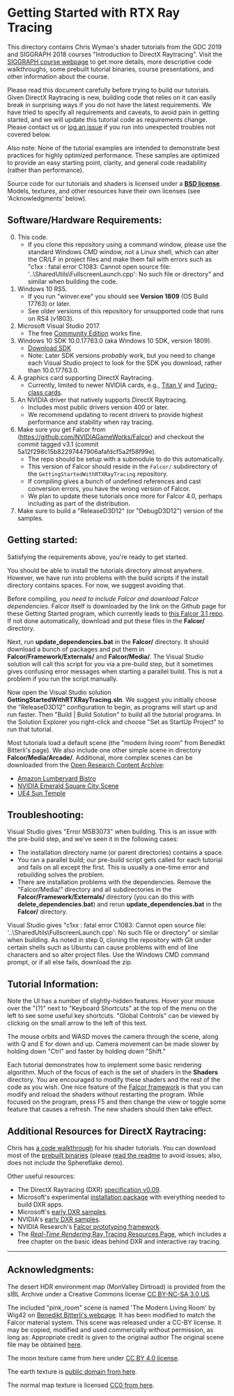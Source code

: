 Getting Started with RTX Ray Tracing
========================================

This directory contains Chris Wyman's shader tutorials from the GDC 2019 and SIGGRAPH 2018 
courses "Introduction to DirectX Raytracing".  Visit the [SIGGRAPH course webpage](http://intro-to-dxr.cwyman.org)
to get more details, more descriptive code walkthroughs, some prebuilt tutorial binaries, 
course presentations, and other information about the course. 

Please read this document carefully before trying to build our tutorials. Given DirectX 
Raytracing is new, building code that relies on it can easily break in surprising ways
if you do not have the latest requirements.  We have tried to specify all requirements
and caveats, to avoid pain in getting started, and we will update this tutorial code as 
requirements change. Please contact us or [log an issue](https://github.com/NVIDIAGameWorks/GettingStartedWithRTXRayTracing/issues) 
if you run into unexpected troubles not covered below.

Also note: None of the tutorial examples are intended to demonstrate best practices for
highly optimized performance. These samples are optimized to provide an easy starting point, 
clarity, and general code readability (rather than performance).

Source code for our tutorials and shaders is licensed under a [**BSD license**](LICENSE.MD).  Models, textures, 
and other resources have their own licenses (see 'Acknowledgments' below).


Software/Hardware Requirements:
-------------------------------

0. This code.
   * If you clone this repository using a command window, please use the standard Windows CMD window, not a Linux shell, which can alter the CR/LF in project files and make them fail with errors such as "c1xx : fatal error C1083: Cannot open source file: '..\SharedUtils\FullscreenLaunch.cpp': No such file or directory" and similar when building the code.
1. Windows 10 RS5.
   * If you run "winver.exe" you should see **Version 1809** (OS Build 17763) or later.
   * See older versions of this repository for unsupported code that runs on RS4 (v1803).
2. Microsoft Visual Studio 2017.
   * The free [Community Edition](https://visualstudio.microsoft.com/downloads/) works fine.
3. Windows 10 SDK 10.0.17763.0 (aka Windows 10 SDK, version 1809).
   * [Download SDK](https://developer.microsoft.com/en-us/windows/downloads/sdk-archive)
   * Note: Later SDK versions *probably* work, but you need to change each Visual Studio project
     to look for the SDK you download, rather than 10.0.17763.0.  
4. A graphics card supporting DirectX Raytracing.
   * Currently, limited to newer NVIDIA cards, e.g., [Titan V](https://www.nvidia.com/en-us/titan/titan-v/) and [Turing-class cards](https://www.nvidia.com/en-us/geforce/turing/).
5. An NVIDIA driver that natively supports DirectX Raytracing.
   * Includes most public drivers version 400 or later.
   * We recommend updating to recent drivers to provide highest performance and stability when ray tracing.
6. Make sure you get Falcor from (https://github.com/NVIDIAGameWorks/Falcor) and checkout the commit tagged v3.1 (commit 5a12f298c15b82297447906afafdcf5a2f58f99e). 
   * The repo should be setup with a submodule to do this automatically.
   * This version of Falcor should reside in the `Falcor/` subdirectory of the `GettingStartedWithRTXRayTracing` repository.
   * If compiling gives a bunch of undefined references and cast conversion errors, you have the wrong version of Falcor.
   * We plan to update these tutorials once more for Falcor 4.0, perhaps including as part of the distribution.
7. Make sure to build a "ReleaseD3D12" (or "DebugD3D12") version of the samples. 


Getting started:
----------------

Satisfying the requirements above, you're ready to get started.  

You should be able to install the tutorials directory almost anywhere. However, we have run into 
problems with the build scripts if the install directory contains spaces. For now, we suggest 
avoiding that.

Before compiling, _you need to include Falcor and download Falcor dependencies_. Falcor itself is
downloaded by the link on the Github page for these Getting Started program, which currently
leads to [this Falcor 3.1 repo](https://github.com/NVIDIAGameWorks/Falcor/tree/5a12f298c15b82297447906afafdcf5a2f58f99e).
If not done automatically, download and put these files in the **Falcor/** directory.

Next, run **update_dependencies.bat** in the **Falcor/**
directory. It should download a bunch of
packages and put them in **Falcor/Framework/Externals/** and **Falcor/Media/**. The Visual Studio
solution will call this script for you via a pre-build step, but it sometimes gives confusing error 
messages when starting a parallel build.  This is not a problem if you run the script manually.

Now open the Visual Studio solution **GettingStartedWithRTXRayTracing.sln**. We suggest you initially choose
the "ReleaseD3D12" configuration to begin, as programs will start up and run faster. Then "Build | Build Solution"
to build all the tutorial programs. In the Solution Explorer you right-click and choose "Set as StartUp
Project" to run that tutorial.

Most tutorials load a default scene (the "modern living room" from Benedikt Bitterli's page).
We also include one other simple scene in directory **Falcor/Media/Arcade/**.  Additional, more complex 
scenes can be downloaded from the [Open Research Content Archive](https://developer.nvidia.com/orca):
 
   * [Amazon Lumberyard Bistro](https://developer.nvidia.com/orca/amazon-lumberyard-bistro)
   * [NVIDIA Emerald Square City Scene](https://developer.nvidia.com/orca/nvidia-emerald-square)
   * [UE4 Sun Temple](https://developer.nvidia.com/ue4-sun-temple)


Troubleshooting:
----------------

Visual Studio gives "Error MSB3073" when building.  This is an issue with the pre-build 
step, and we've seen it in the following cases:

   * The installation directory name (or parent directories) contains a space.
   * You ran a parallel build; our pre-build script gets called for each tutorial and fails 
     on all except the first.  This is usually a one-time error and rebuilding solves the problem.
   * There are installation problems with the dependencies.  Remove the "Falcor/Media/" directory
     and all subdirectories in the **Falcor/Framework/Externals/** directory (you can do this with
	 **delete_dependencies.bat**) and rerun **update_dependencies.bat** in the **Falcor/**
	 directory.

Visual Studio gives "c1xx : fatal error C1083: Cannot open source file: '..\SharedUtils\FullscreenLaunch.cpp': No such file or directory" or similar when building.  As noted in step 0, cloning the repository with Git under certain shells such as Ubuntu can cause problems with end of line characters and so alter project files. Use the Windows CMD command prompt, or if all else fails, download the zip.

Tutorial Information:
---------------------

Note the UI has a number of slightly-hidden features. Hover your mouse over the "(?)" next to "Keyboard
Shortcuts" at the top of the menu on the left to see some useful key shortcuts. "Global Controls" can be
viewed by clicking on the small arrow to the left of this text.

The mouse orbits and WASD moves the camera through the scene, along with Q and E for
down and up. Camera movement can be made slower by holding down "Ctrl" and faster by holding down "Shift."

Each tutorial demonstrates how to implement some basic rendering algorithm. Much of the focus of each is
the set of shaders in the **Shaders** directory. You are encouraged to modify these shaders and the rest of
the code as you wish. One nice feature of the [Falcor framework](https://github.com/NVIDIAGameWorks/Falcor)
is that you can modify and reload the shaders without restarting the program. While focused on the program,
press F5 and then change the view or toggle some feature that causes a refresh. The new shaders should then
take effect.

Additional Resources for DirectX Raytracing:
--------------------------------------------

Chris has [a code walkthrough](http://cwyman.org/code/dxrTutors/dxr_tutors.md.html) for his shader tutorials. You can download most of the [prebuilt binaries](http://intro-to-dxr.cwyman.org/tutorsRS4Binary-README.txt) (please [read the readme](http://intro-to-dxr.cwyman.org/tutorsRS4Code-README.txt) to avoid issues; also, does not include the Sphereflake demo).

Other useful resources:

   * The DirectX Raytracing (DXR) [specification v0.09](http://intro-to-dxr.cwyman.org/spec/DXR_FunctionalSpec_v0.09.docx).
   * Microsoft's experimental [installation package](http://forums.directxtech.com/index.php?topic=5860.0) with everything needed to build DXR apps.
   * Microsoft's [early DXR samples](https://github.com/Microsoft/DirectX-Graphics-Samples/tree/master/Samples/Desktop/D3D12Raytracing).
   * NVIDIA's [early DXR samples](https://github.com/NVIDIAGameWorks/DxrTutorials).
   * NVIDIA Research's [Falcor prototyping framework](https://developer.nvidia.com/falcor).
   * The [_Real-Time Rendering_ Ray Tracing Resources Page](http://www.realtimerendering.com/raytracing.html), which includes a free chapter on the basic ideas behind DXR and interactive ray tracing.

----------------------------------------------------------------------------------------------
Acknowledgments:
----------------------------------------------------------------------------------------------

The desert HDR environment map (MonValley Dirtroad) is provided from the sIBL Archive under a 
Creative Commons license [CC BY-NC-SA 3.0 US](http://www.hdrlabs.com/sibl/archive.html).

The included "pink_room" scene is named 'The Modern Living Room' by Wig42 on [Benedikt Bitterli's
webpage](https://benedikt-bitterli.me/resources/). It has been modified to match the Falcor 
material system.  This scene was released under a CC-BY license. It may be copied, modified and 
used commercially without permission, as long as: Appropriate credit is given to the original author
The original scene file may be obtained [here](http://www.blendswap.com/blends/view/75692).

The moon texture came from here under [CC BY 4.0 license](https://www.solarsystemscope.com/textures/).

The earth texture is [public domain from here](http://www.shadedrelief.com/natural3/pages/textures.html).

The normal map texture is licensed [CC0 from here](https://texturehaven.com/textures/).